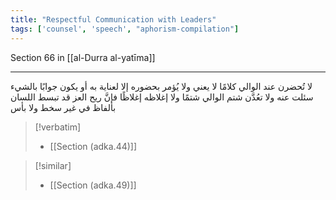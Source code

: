 ```yaml
---
title: "Respectful Communication with Leaders"
tags: ['counsel', 'speech', "aphorism-compilation"]
---
```


 Section 66 in [[al-Durra al-yatīma]]

---
لا تُحضرن عند الوالي كلامًا لا يعني ولا يُؤمر بحضوره إلا لعناية به أو يكون جوابًا بالشيء سئلت عنه ولا تعُدَّن شتم الوالي شتمًا ولا إغلاظه إغلاظًا فإنَّ ريح العز قد تبسط اللسان بألفاظ في غير سخط ولا بأس

> [!verbatim]
> - [[Section (adka.44)]]

> [!similar]
> - [[Section (adka.49)]]
